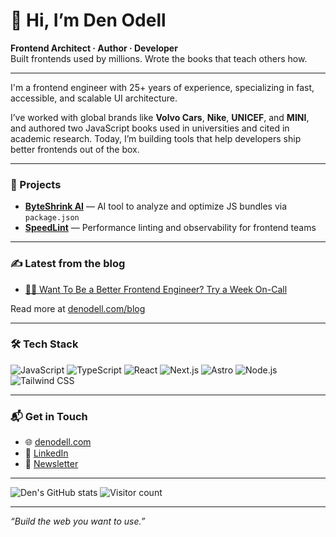 # 👋 Hi, I’m Den Odell

**Frontend Architect · Author · Developer**  
Built frontends used by millions. Wrote the books that teach others how.

---

I'm a frontend engineer with 25+ years of experience, specializing in fast, accessible, and scalable UI architecture.

I’ve worked with global brands like **Volvo Cars**, **Nike**, **UNICEF**, and **MINI**, and authored two JavaScript books used in universities and cited in academic research. Today, I’m building tools that help developers ship better frontends out of the box.

---

### 🚀 Projects
- [**ByteShrink AI**](https://github.com/denodell/byteshrink-dev) — AI tool to analyze and optimize JS bundles via `package.json`
- [**SpeedLint**](https://github.com/speedlint) — Performance linting and observability for frontend teams

---

### ✍️ Latest from the blog
- [🕵️‍♂️ Want To Be a Better Frontend Engineer? Try a Week On-Call ](https://denodell.com/blog/try-a-week-on-call?utm_source=github&utm_medium=profile&utm_campaign=personal_readme)

Read more at [denodell.com/blog](https://denodell.com/blog?utm_source=github&utm_medium=profile&utm_campaign=personal_readme)

---

### 🛠️ Tech Stack

![JavaScript](https://img.shields.io/badge/-JavaScript-black?style=flat-square&logo=javascript)
![TypeScript](https://img.shields.io/badge/-TypeScript-3178C6?style=flat-square&logo=typescript)
![React](https://img.shields.io/badge/-React-20232A?style=flat-square&logo=react)
![Next.js](https://img.shields.io/badge/-Next.js-black?style=flat-square&logo=next.js)
![Astro](https://img.shields.io/badge/-Astro-000000?style=flat-square&logo=astro)
![Node.js](https://img.shields.io/badge/-Node.js-339933?style=flat-square&logo=node.js)
![Tailwind CSS](https://img.shields.io/badge/-Tailwind%20CSS-38B2AC?style=flat-square&logo=tailwind-css)

---

### 📬 Get in Touch

- 🌐 [denodell.com](https://denodell.com)
- 💼 [LinkedIn](https://linkedin.com/in/denodell)
- 📨 [Newsletter](https://newsletter.denodell.com)

---

![Den's GitHub stats](https://github-readme-stats.vercel.app/api?username=denodell&show_icons=true&theme=default&hide_rank=true&hide_title=true)
![Visitor count](https://komarev.com/ghpvc/?username=denodell&color=blue)

---

_“Build the web you want to use.”_
